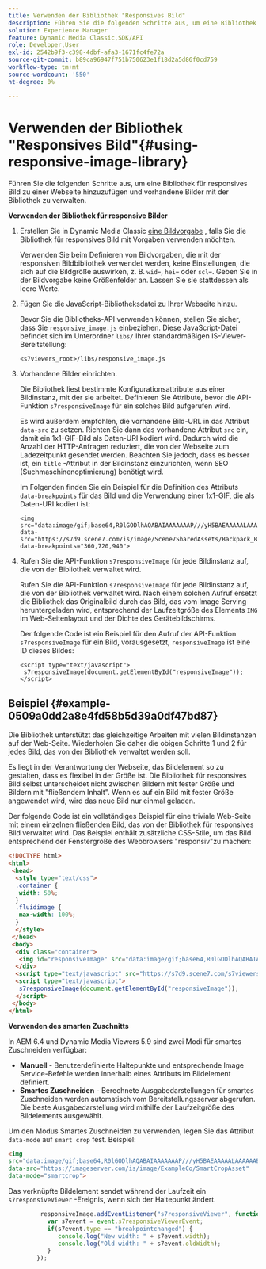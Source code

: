 ```yaml
---
title: Verwenden der Bibliothek "Responsives Bild"
description: Führen Sie die folgenden Schritte aus, um eine Bibliothek für responsives Bild zu einer Webseite hinzuzufügen und vorhandene Bilder mit der Bibliothek zu verwalten.
solution: Experience Manager
feature: Dynamic Media Classic,SDK/API
role: Developer,User
exl-id: 2542b9f3-c398-4dbf-afa3-1671fc4fe72a
source-git-commit: b89ca96947f751b750623e1f18d2a5d86f0cd759
workflow-type: tm+mt
source-wordcount: '550'
ht-degree: 0%

---
```


# Verwenden der Bibliothek &quot;Responsives Bild&quot;{#using-responsive-image-library}

Führen Sie die folgenden Schritte aus, um eine Bibliothek für responsives Bild zu einer Webseite hinzuzufügen und vorhandene Bilder mit der Bibliothek zu verwalten.

**Verwenden der Bibliothek für responsive Bilder**

1. Erstellen Sie in Dynamic Media Classic [eine Bildvorgabe](https://experienceleague.adobe.com/docs/dynamic-media-classic/using/image-sizing/setting-image-presets.html#image-sizing) , falls Sie die Bibliothek für responsives Bild mit Vorgaben verwenden möchten.

   Verwenden Sie beim Definieren von Bildvorgaben, die mit der responsiven Bildbibliothek verwendet werden, keine Einstellungen, die sich auf die Bildgröße auswirken, z. B. `wid=`, `hei=` oder `scl=`. Geben Sie in der Bildvorgabe keine Größenfelder an. Lassen Sie sie stattdessen als leere Werte.
1. Fügen Sie die JavaScript-Bibliotheksdatei zu Ihrer Webseite hinzu.

   Bevor Sie die Bibliotheks-API verwenden können, stellen Sie sicher, dass Sie `responsive_image.js` einbeziehen. Diese JavaScript-Datei befindet sich im Unterordner `libs/` Ihrer standardmäßigen IS-Viewer-Bereitstellung:

   `<s7viewers_root>/libs/responsive_image.js`
1. Vorhandene Bilder einrichten.

   Die Bibliothek liest bestimmte Konfigurationsattribute aus einer Bildinstanz, mit der sie arbeitet. Definieren Sie Attribute, bevor die API-Funktion `s7responsiveImage` für ein solches Bild aufgerufen wird.

   Es wird außerdem empfohlen, die vorhandene Bild-URL in das Attribut `data-src` zu setzen. Richten Sie dann das vorhandene Attribut `src` ein, damit ein 1x1-GIF-Bild als Daten-URI kodiert wird. Dadurch wird die Anzahl der HTTP-Anfragen reduziert, die von der Webseite zum Ladezeitpunkt gesendet werden. Beachten Sie jedoch, dass es besser ist, ein `title` -Attribut in der Bildinstanz einzurichten, wenn SEO (Suchmaschinenoptimierung) benötigt wird.

   Im Folgenden finden Sie ein Beispiel für die Definition des Attributs `data-breakpoints` für das Bild und die Verwendung einer 1x1-GIF, die als Daten-URI kodiert ist:

   ```
   <img src="data:image/gif;base64,R0lGODlhAQABAIAAAAAAAP///yH5BAEAAAAALAAAAAABAAEAAAIBRAA7" data-src="https://s7d9.scene7.com/is/image/Scene7SharedAssets/Backpack_B" data-breakpoints="360,720,940">
   ```

1. Rufen Sie die API-Funktion `s7responsiveImage` für jede Bildinstanz auf, die von der Bibliothek verwaltet wird.

   Rufen Sie die API-Funktion `s7responsiveImage` für jede Bildinstanz auf, die von der Bibliothek verwaltet wird. Nach einem solchen Aufruf ersetzt die Bibliothek das Originalbild durch das Bild, das vom Image Serving heruntergeladen wird, entsprechend der Laufzeitgröße des Elements `IMG` im Web-Seitenlayout und der Dichte des Gerätebildschirms.

   Der folgende Code ist ein Beispiel für den Aufruf der API-Funktion `s7responsiveImage` für ein Bild, vorausgesetzt, `responsiveImage` ist eine ID dieses Bildes:

   ```
   <script type="text/javascript"> 
    s7responsiveImage(document.getElementById("responsiveImage")); 
   </script>
   ```

## Beispiel {#example-0509a0dd2a8e4fd58b5d39a0df47bd87}

Die Bibliothek unterstützt das gleichzeitige Arbeiten mit vielen Bildinstanzen auf der Web-Seite. Wiederholen Sie daher die obigen Schritte 1 und 2 für jedes Bild, das von der Bibliothek verwaltet werden soll.

Es liegt in der Verantwortung der Webseite, das Bildelement so zu gestalten, dass es flexibel in der Größe ist. Die Bibliothek für responsives Bild selbst unterscheidet nicht zwischen Bildern mit fester Größe und Bildern mit &quot;fließendem Inhalt&quot;. Wenn es auf ein Bild mit fester Größe angewendet wird, wird das neue Bild nur einmal geladen.

Der folgende Code ist ein vollständiges Beispiel für eine triviale Web-Seite mit einem einzelnen fließenden Bild, das von der Bibliothek für responsives Bild verwaltet wird. Das Beispiel enthält zusätzliche CSS-Stile, um das Bild entsprechend der Fenstergröße des Webbrowsers &quot;responsiv&quot;zu machen:

```html {.line-numbers}
<!DOCTYPE html> 
<html> 
 <head> 
  <style type="text/css"> 
  .container { 
   width: 50%; 
  } 
  .fluidimage { 
   max-width: 100%; 
  } 
  </style> 
 </head> 
 <body> 
  <div class="container"> 
   <img id="responsiveImage" src="data:image/gif;base64,R0lGODlhAQABAIAAAAAAAP///yH5BAEAAAAALAAAAAABAAEAAAIBRAA7" data-src="https://s7d9.scene7.com/is/image/Scene7SharedAssets/Backpack_B" data-breakpoints="200,400,600,800" class="fluidimage"> 
  </div> 
  <script type="text/javascript" src="https://s7d9.scene7.com/s7viewers/libs/responsive_image.js"></script> 
  <script type="text/javascript"> 
   s7responsiveImage(document.getElementById("responsiveImage")); 
  </script> 
 </body> 
</html>
```

**Verwenden des smarten Zuschnitts**

In AEM 6.4 und Dynamic Media Viewers 5.9 sind zwei Modi für smartes Zuschneiden verfügbar:

* **Manuell** - Benutzerdefinierte Haltepunkte und entsprechende Image Service-Befehle werden innerhalb eines Attributs im Bildelement definiert.
* **Smartes Zuschneiden** - Berechnete Ausgabedarstellungen für smartes Zuschneiden werden automatisch vom Bereitstellungsserver abgerufen. Die beste Ausgabedarstellung wird mithilfe der Laufzeitgröße des Bildelements ausgewählt.

Um den Modus Smartes Zuschneiden zu verwenden, legen Sie das Attribut `data-mode` auf `smart crop` fest. Beispiel:

```html {.line-numbers}
<img 
src="data:image/gif;base64,R0lGODlhAQABAIAAAAAAAP///yH5BAEAAAAALAAAAAABAAEAAAIBRAA7" 
data-src="https://imageserver.com/is/image/ExampleCo/SmartCropAsset" 
data-mode="smartcrop">
```

Das verknüpfte Bildelement sendet während der Laufzeit ein `s7responsiveViewer` -Ereignis, wenn sich der Haltepunkt ändert.

```javascript {.line-numbers}
         responsiveImage.addEventListener("s7responsiveViewer", function (event) { 
           var s7event = event.s7responsiveViewerEvent; 
           if(s7event.type == "breakpointchanged") { 
              console.log("New width: " + s7event.width); 
              console.log("Old width: " + s7event.oldWidth); 
           } 
        });
```
